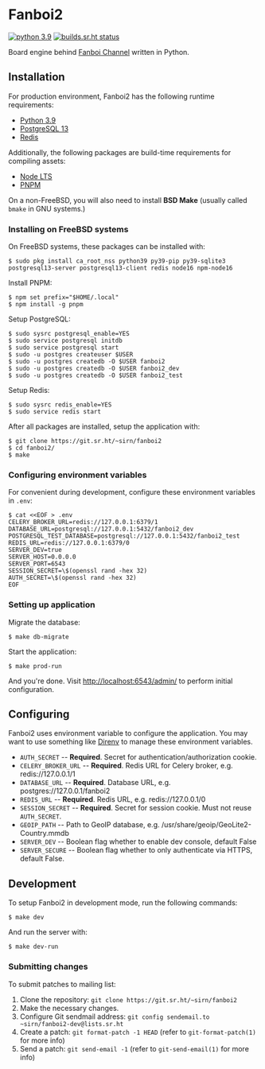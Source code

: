 # Fanboi2

[![python 3.9](https://img.shields.io/badge/python-3.9-blue.svg)](https://docs.python.org/3/whatsnew/3.9.html)
[![builds.sr.ht status](https://builds.sr.ht/~sirn/fanboi2/commits/main/freebsd.yml.svg)](https://builds.sr.ht/~sirn/fanboi2/commits/main/freebsd.yml?)

Board engine behind [Fanboi Channel](https://fanboi.ch/) written in Python.

## Installation

For production environment, Fanboi2 has the following runtime requirements:

-   [Python 3.9](https://www.python.org/downloads/)
-   [PostgreSQL 13](https://www.postgresql.org/)
-   [Redis](https://redis.io/)

Additionally, the following packages are build-time requirements for compiling assets:

-   [Node LTS](https://nodejs.org/)
-   [PNPM](https://github.com/pnpm/pnpm)

On a non-FreeBSD, you will also need to install **BSD Make** (usually called `bmake` in GNU systems.)

### Installing on FreeBSD systems

On FreeBSD systems, these packages can be installed with:

```shellsession
$ sudo pkg install ca_root_nss python39 py39-pip py39-sqlite3 postgresql13-server postgresql13-client redis node16 npm-node16
```

Install PNPM:

```shellsession
$ npm set prefix="$HOME/.local"
$ npm install -g pnpm
```

Setup PostgreSQL:

```shellsession
$ sudo sysrc postgresql_enable=YES
$ sudo service postgresql initdb
$ sudo service postgresql start
$ sudo -u postgres createuser $USER
$ sudo -u postgres createdb -O $USER fanboi2
$ sudo -u postgres createdb -O $USER fanboi2_dev
$ sudo -u postgres createdb -O $USER fanboi2_test
```

Setup Redis:

```shellsession
$ sudo sysrc redis_enable=YES
$ sudo service redis start
```

After all packages are installed, setup the application with:

```shellsession
$ git clone https://git.sr.ht/~sirn/fanboi2
$ cd fanboi2/
$ make
```

### Configuring environment variables

For convenient during development, configure these environment variables in `.env`:

```shellsession
$ cat <<EOF > .env
CELERY_BROKER_URL=redis://127.0.0.1:6379/1
DATABASE_URL=postgresql://127.0.0.1:5432/fanboi2_dev
POSTGRESQL_TEST_DATABASE=postgresql://127.0.0.1:5432/fanboi2_test
REDIS_URL=redis://127.0.0.1:6379/0
SERVER_DEV=true
SERVER_HOST=0.0.0.0
SERVER_PORT=6543
SESSION_SECRET=\$(openssl rand -hex 32)
AUTH_SECRET=\$(openssl rand -hex 32)
EOF
```

### Setting up application

Migrate the database:

```shellsession
$ make db-migrate
```

Start the application:

```shellsession
$ make prod-run
```

And you're done. Visit <http://localhost:6543/admin/> to perform initial configuration.

## Configuring

Fanboi2 uses environment variable to configure the application. You may want to use something like [Direnv](https://github.com/direnv/direnv) to manage these environment variables.

-   `AUTH_SECRET` -- **Required**. Secret for authentication/authorization cookie.
-   `CELERY_BROKER_URL` -- **Required**. Redis URL for Celery broker, e.g. redis://127.0.0.1/1
-   `DATABASE_URL` -- **Required**. Database URL, e.g. postgres://127.0.0.1/fanboi2
-   `REDIS_URL` -- **Required**. Redis URL, e.g. redis://127.0.0.1/0
-   `SESSION_SECRET` -- **Required**. Secret for session cookie. Must not reuse `AUTH_SECRET`.
-   `GEOIP_PATH` -- Path to GeoIP database, e.g. /usr/share/geoip/GeoLite2-Country.mmdb
-   `SERVER_DEV` -- Boolean flag whether to enable dev console, default False
-   `SERVER_SECURE` -- Boolean flag whether to only authenticate via HTTPS, default False.

## Development

To setup Fanboi2 in development mode, run the following commands:

```shellsession
$ make dev
```

And run the server with:

```shellsession
$ make dev-run
```

### Submitting changes

To submit patches to mailing list:

1.  Clone the repository: `git clone https://git.sr.ht/~sirn/fanboi2`
2.  Make the necessary changes.
3.  Configure Git sendmail address: `git config sendemail.to ~sirn/fanboi2-dev@lists.sr.ht`
4.  Create a patch: `git format-patch -1 HEAD` (refer to `git-format-patch(1)` for more info)
5.  Send a patch: `git send-email -1` (refer to `git-send-email(1)` for more info)
